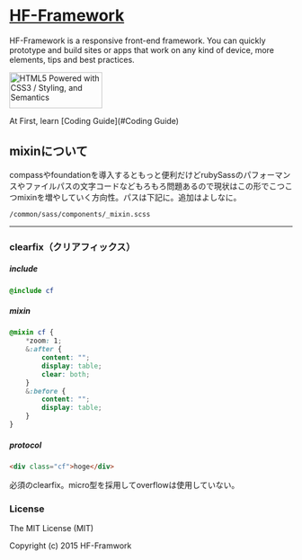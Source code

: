 # [HF-Framework](https://github.com/hanuman6/HF-Framework)
HF-Framework is a responsive front-end framework. You can quickly prototype and build sites or apps that work on any kind of device, more elements, tips and best practices.

<a href="http://www.w3.org/html/logo/">
<img src="http://www.w3.org/html/logo/badge/html5-badge-h-css3-semantics.png" width="165" height="64" alt="HTML5 Powered with CSS3 / Styling, and Semantics" title="HTML5 Powered with CSS3 / Styling, and Semantics">
</a>

At First, learn [Coding Guide](#Coding Guide)

## mixinについて

compassやfoundationを導入するともっと便利だけどrubySassのパフォーマンスやファイルパスの文字コードなどもろもろ問題あるので現状はこの形でこつこつmixinを増やしていく方向性。パスは下記に。追加はよしなに。

`/common/sass/components/_mixin.scss`

- - -

### clearfix（クリアフィックス）

##### include
```scss
@include cf
```

##### mixin
```scss
@mixin cf {
    *zoom: 1;
    &:after {
        content: "";
        display: table;
        clear: both;
    }
    &:before {
        content: "";
        display: table;
    }
}
```

##### protocol
```html
<div class="cf">hoge</div> 
```

必須のclearfix。micro型を採用してoverflowは使用していない。  

### License

The MIT License (MIT)

Copyright (c) 2015 HF-Framwork
